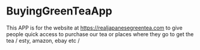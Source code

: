 # BuyingGreenTeaApp
This APP is for the website at https://realjapanesegreentea.com to give people quick access to purchase our tea or places where they go to get the tea / esty, amazon, ebay etc /
